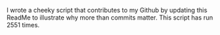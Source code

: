 I wrote a cheeky script that contributes to my Github by updating this ReadMe to illustrate why more than commits matter. This script has run 2551 times.